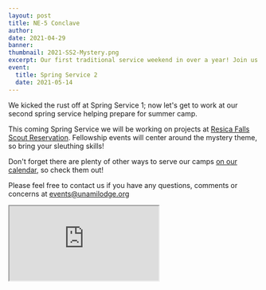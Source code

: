 ```yaml
---
layout: post
title: NE-5 Conclave
author:
date: 2021-04-29
banner:
thumbnail: 2021-SS2-Mystery.png
excerpt: Our first traditional service weekend in over a year! Join us as we make Musser Scout Reservation a little nicer.
event:
  title: Spring Service 2
  date: 2021-05-14
---
```


We kicked the rust off at Spring Service 1; now let's get to work at our second spring service helping prepare for summer camp.

This coming Spring Service we will be working on projects at [Resica Falls Scout Reservation](https://resicafalls.org). Fellowship events will center around the mystery theme, so bring your sleuthing skills!

Don't forget there are plenty of other ways to serve our camps [on our calendar](/calendar), so check them out!

Please feel free to contact us if you have any questions, comments or concerns at [events@unamilodge.org](/contact?recipient=events)

<div class="row">
  <div class="col">
    <div class="embed-responsive embed-responsive-16by9 mb-3">
      <iframe class="embed-responsive-item" src="https://www.youtube.com/embed/PY3r5BZtFhk" allow="accelerometer; autoplay; encrypted-media; gyroscope; picture-in-picture" allowfullscreen></iframe>
    </div>
  </div>
</div>
